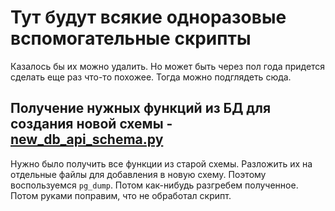 # Тут будут всякие одноразовые вспомогательные скрипты

Казалось бы их можно удалить. Но может быть через пол года придется сделать еще раз что-то похожее. Тогда можно подглядеть сюда.

## Получение нужных функций из БД для создания новой схемы - [new_db_api_schema.py](.new_db_api_schema.py)

Нужно было получить все функции из старой схемы. Разложить их на отдельные файлы для добавления в новую схему. Поэтому воспользуемся `pg_dump`. Потом как-нибудь разгребем полученное. Потом руками поправим, что не обработал скрипт.